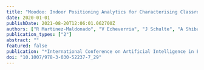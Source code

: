 ```yaml
---
title: "Moodoo: Indoor Positioning Analytics for Characterising Classroom Teaching"
date: 2020-01-01
publishDate: 2021-08-20T12:06:01.062700Z
authors: ["R Martinez-Maldonado", "V Echeverria", "J Schulte", "A Shibani", " ..."]
publication_types: ["2"]
abstract: ""
featured: false
publication: "*International Conference on Artificial Intelligence in Education*"
doi: "10.1007/978-3-030-52237-7_29"
---
```


